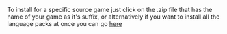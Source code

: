 To install for a specific source game just click on the .zip file that has the name of your game as it's suffix, or alternatively if you want to install all the language packs at once you can go [here](https://github.com/fragmentofgaming/sourcegamesukenglish/releases/tag/releases)
